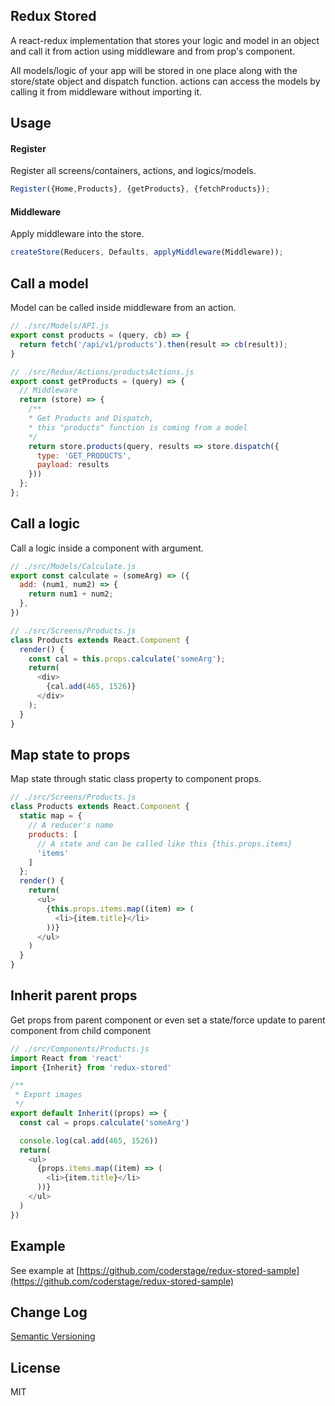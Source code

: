 ## Redux Stored

A react-redux implementation that stores your logic and model in an object and call it from action using middleware and from prop's component. 

All models/logic of your app will be stored in one place along with the store/state object and dispatch function.
actions can access the models by calling it from middleware without importing it.


## Usage

#### Register
Register all screens/containers, actions, and logics/models.

```js
Register({Home,Products}, {getProducts}, {fetchProducts});
```

#### Middleware
Apply middleware into the store.

```js
createStore(Reducers, Defaults, applyMiddleware(Middleware));
```


## Call a model
Model can be called inside middleware from an action.

```js
// ./src/Models/API.js
export const products = (query, cb) => {
  return fetch('/api/v1/products').then(result => cb(result));
}

// ./src/Redux/Actions/productsActions.js
export const getProducts = (query) => {	
  // Middleware
  return (store) => {
    /**
    * Get Products and Dispatch,
    * this "products" function is coming from a model
    */
    return store.products(query, results => store.dispatch({
      type: 'GET_PRODUCTS',
      payload: results
    }))
  };
};
```

## Call a logic
Call a logic inside a component with argument.
```js
// ./src/Models/Calculate.js
export const calculate = (someArg) => ({
  add: (num1, num2) => {
    return num1 + num2;
  },
})

// ./src/Screens/Products.js
class Products extends React.Component {
  render() {
    const cal = this.props.calculate('someArg');
    return(
      <div>
        {cal.add(465, 1526)}
      </div>
    );
  }
}
```

## Map state to props
Map state through static class property to component props.
```js
// ./src/Screens/Products.js
class Products extends React.Component {
  static map = {
    // A reducer's name
    products: [
      // A state and can be called like this {this.props.items}
      'items'
    ]
  };
  render() {
    return(
      <ul>
        {this.props.items.map((item) => (
          <li>{item.title}</li>
        ))}
      </ul>
    )
  }
}
```

## Inherit parent props
Get props from parent component or even set a state/force update to parent component from child component
```js
// ./src/Components/Products.js
import React from 'react'
import {Inherit} from 'redux-stored'

/**
 * Export images
 */
export default Inherit((props) => {
  const cal = props.calculate('someArg')

  console.log(cal.add(465, 1526))
  return(
    <ul>
      {props.items.map((item) => (
        <li>{item.title}</li>
      ))}
    </ul>
  )
})
```

## Example

See example at [https://github.com/coderstage/redux-stored-sample](https://github.com/coderstage/redux-stored-sample)


## Change Log

[Semantic Versioning](http://semver.org/)

## License

MIT

